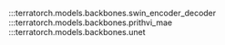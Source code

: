 :::terratorch.models.backbones.swin_encoder_decoder
:::terratorch.models.backbones.prithvi_mae
:::terratorch.models.backbones.unet



